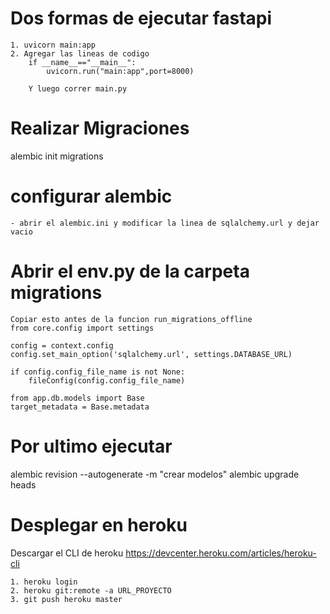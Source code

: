 # Dos formas de ejecutar fastapi
    1. uvicorn main:app
    2. Agregar las lineas de codigo 
        if __name__=="__main__":
            uvicorn.run("main:app",port=8000)
        
        Y luego correr main.py

# Realizar Migraciones

alembic init migrations

# configurar alembic
    - abrir el alembic.ini y modificar la linea de sqlalchemy.url y dejar vacio
# Abrir el env.py de la carpeta migrations
    Copiar esto antes de la funcion run_migrations_offline
    from core.config import settings

    config = context.config
    config.set_main_option('sqlalchemy.url', settings.DATABASE_URL)

    if config.config_file_name is not None:
        fileConfig(config.config_file_name)

    from app.db.models import Base
    target_metadata = Base.metadata
# Por ultimo ejecutar
alembic revision --autogenerate -m "crear modelos"
alembic upgrade heads

# Desplegar en heroku
Descargar el CLI de heroku
https://devcenter.heroku.com/articles/heroku-cli

    1. heroku login 
    2. heroku git:remote -a URL_PROYECTO
    3. git push heroku master